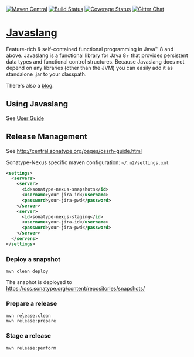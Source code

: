 [![Maven Central](https://maven-badges.herokuapp.com/maven-central/com.javaslang/javaslang/badge.svg)](https://maven-badges.herokuapp.com/maven-central/com.javaslang/javaslang)
[![Build Status](https://travis-ci.org/javaslang/javaslang.png)](https://travis-ci.org/javaslang/javaslang)
[![Coverage Status](https://codecov.io/github/javaslang/javaslang/coverage.svg?branch=master)](https://codecov.io/github/javaslang/javaslang?branch=master)
[![Gitter Chat](https://badges.gitter.im/Join%20Chat.svg)](https://gitter.im/javaslang/javaslang)

# [Javaslang](http://javaslang.com/)

Feature-rich & self-contained functional programming in Java&trade; 8 and above.
Javaslang is a functional library for Java 8+ that provides persistent data types and functional control structures. Because Javaslang does not depend on any libraries (other than the JVM) you can easily add it as standalone .jar to your classpath.

There's also a [blog](http://blog.javaslang.com).

## Using Javaslang

See [User Guide](http://docs.javaslang.com/2.0.0-RC4)

## Release Management

See http://central.sonatype.org/pages/ossrh-guide.html

Sonatype-Nexus specific maven configuration: `~/.m2/settings.xml`

```xml
<settings>
  <servers>
    <server>
      <id>sonatype-nexus-snapshots</id>
      <username>your-jira-id</username>
      <password>your-jira-pwd</password>
    </server>
    <server>
      <id>sonatype-nexus-staging</id>
      <username>your-jira-id</username>
      <password>your-jira-pwd</password>
    </server>
  </servers>
</settings>
```

### Deploy a snapshot

```
mvn clean deploy
```

The snaphot is deployed to https://oss.sonatype.org/content/repositories/snapshots/

### Prepare a release

```
mvn release:clean
mvn release:prepare
```

### Stage a release

```
mvn release:perform
```

